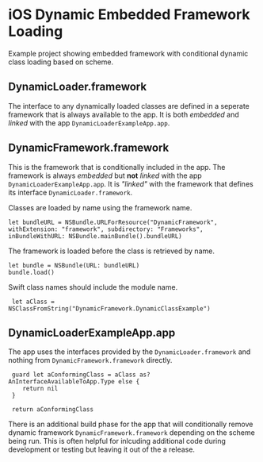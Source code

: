 # iOS Dynamic Embedded Framework Loading
Example project showing embedded framework with conditional dynamic class loading based on scheme.

## DynamicLoader.framework
The interface to any dynamically loaded classes are defined in a seperate framework that is always available to the app.  It is both *embedded* and *linked* with the app `DynamicLoaderExampleApp.app`.

## DynamicFramework.framework
This is the framework that is conditionally included in the app.  The framework is always *embedded* but **not** *linked* with the app `DynamicLoaderExampleApp.app`. It is *"linked"* with the framework that defines its interface `DynamicLoader.framework`.

Classes are loaded by name using the framework name.
```
let bundleURL = NSBundle.URLForResource("DynamicFramework", withExtension: "framework", subdirectory: "Frameworks", inBundleWithURL: NSBundle.mainBundle().bundleURL)
```

The framework is loaded before the class is retrieved by name.
```
let bundle = NSBundle(URL: bundleURL)
bundle.load()
```

Swift class names should include the module name.
```
 let aClass = NSClassFromString("DynamicFramework.DynamicClassExample")
```

## DynamicLoaderExampleApp.app
The app uses the interfaces provided by the `DynamicLoader.framework` and nothing from `DynamicFramework.framework` directly.
```
 guard let aConformingClass = aClass as? AnInterfaceAvailableToApp.Type else {
    return nil
 }
 
 return aConformingClass
```
There is an additional build phase for the app that will conditionally remove dynamic framework `DynamicFramework.framework` depending on the scheme being run.  This is often helpful for inlcuding additional code during development or testing but leaving it out of the a release.
